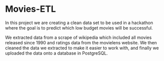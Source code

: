# Movies-ETL

In this project we are creating a clean data set to be used in a hackathon where the goal is to predict which low budget movies will be successful.  

We extracted data from a scrape of wikipedia which included all movies released since 1990 and ratings data from the movielens website.  We then cleaned the data we extracted to make it easier to work with, and finally we uploaded the data onto a database in PostgreSQL.
